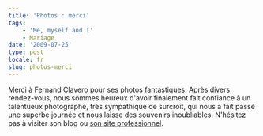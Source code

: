 ```yaml
---
title: 'Photos : merci'
tags:
    - 'Me, myself and I'
    - Mariage
date: '2009-07-25'
type: post
locale: fr
slug: photos-merci
---
```


Merci à Fernand Clavero pour ses photos fantastiques. Après divers rendez-vous, nous sommes heureux d'avoir finalement fait confiance à un talentueux photographe, très sympathique de surcroît, qui nous a fait passé une superbe journée et nous laisse des souvenirs inoubliables. N'hésitez pas à visiter son blog ou [son site professionnel](http://www.fernandclavero-photographe.fr/).
